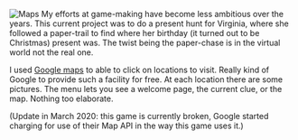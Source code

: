 ![Maps](maps.jpg)
My efforts at game-making have become less ambitious over the years.
This current project was to do a present hunt for Virginia, where she
followed a paper-trail to find where her birthday (it turned out to be
Christmas) present was. The twist being the paper-chase is in the
virtual world not the real one.

I used [Google maps](https://developers.google.com/maps/web/) to able to click on locations to visit. Really
kind of Google to provide such a facility for free. At each location
there are some pictures. The menu lets you see a welcome page,
the current clue, or the map. Nothing too elaborate.

(Update in March 2020: this game is currently broken, Google started
charging for use of their Map API in the way this game uses it.)
